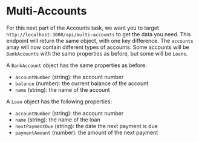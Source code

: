 # Multi-Accounts

For this next part of the Accounts task, we want you to target `http://localhost:3000/api/multi-accounts` to get the data you need. This endpoint will return the same object, with one key difference. The `accounts` array will now contain different types of accounts. Some accounts will be `BankAccounts` with the same properties as before, but some will be `Loans`.

A `BankAccount` object has the same properties as before:

- `accountNumber` (string): the account number
- `balance` (number): the current balance of the account
- `name` (string): the name of the account

A `Loan` object has the following properties:

- `accountNumber` (string): the account number
- `name` (string): the name of the loan
- `nextPaymentDue` (string): the date the next payment is due
- `paymentAmount` (number): the amount of the next payment
